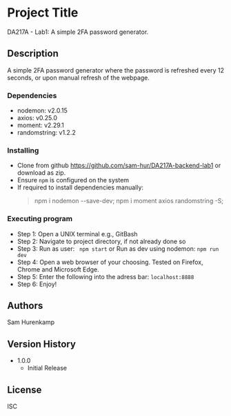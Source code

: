 # Project Title
DA217A - Lab1: A simple 2FA password generator.

## Description
A simple 2FA password generator where the password is refreshed every 12 seconds, or upon manual refresh of the webpage.

### Dependencies
* nodemon: v2.0.15
* axios: v0.25.0
* moment: v2.29.1
* randomstring: v1.2.2

### Installing
* Clone from github https://github.com/sam-hur/DA217A-backend-lab1 or download as zip.
* Ensure `npm` is configured on the system
* If required to install dependencies manually:
	> npm i nodemon --save-dev;
	> npm i moment axios randomstring -S;

### Executing program
* Step 1: Open a UNIX terminal e.g., GitBash
* Step 2: Navigate to project directory, if not already done so
* Step 3: 
			Run as user: 
			``` 
				npm start
			``` 
			or Run as dev using nodemon:
			```
				npm run dev
			```
* Step 4: Open a web browser of your choosing. Tested on Firefox, Chrome and Microsoft Edge.
* Step 5: Enter the following into the adress bar:
			```
				localhost:8888
			```
* Step 6: Enjoy!

## Authors
Sam Hurenkamp

## Version History
* 1.0.0
    * Initial Release

## License
ISC
